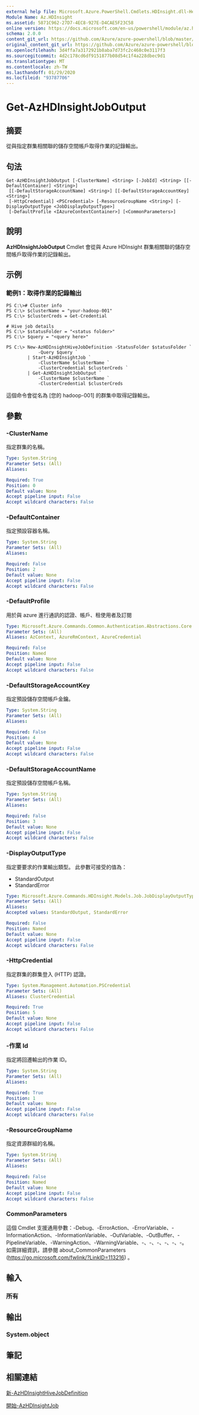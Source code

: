 ```yaml
---
external help file: Microsoft.Azure.PowerShell.Cmdlets.HDInsight.dll-Help.xml
Module Name: Az.HDInsight
ms.assetid: 5871C962-27D7-4EC8-927E-D4CAE5F23C58
online version: https://docs.microsoft.com/en-us/powershell/module/az.hdinsight/get-azhdinsightjoboutput
schema: 2.0.0
content_git_url: https://github.com/Azure/azure-powershell/blob/master/src/HDInsight/HDInsight/help/Get-AzHDInsightJobOutput.md
original_content_git_url: https://github.com/Azure/azure-powershell/blob/master/src/HDInsight/HDInsight/help/Get-AzHDInsightJobOutput.md
ms.openlocfilehash: 3d4ffa7a3172921b8aba7d73fc2c468c0e3117f3
ms.sourcegitcommit: 4d2c178cd6df9151877b08d54c1f4a228dbec9d1
ms.translationtype: MT
ms.contentlocale: zh-TW
ms.lasthandoff: 01/29/2020
ms.locfileid: "93787706"
---
```

# Get-AzHDInsightJobOutput

## 摘要
從與指定群集相關聯的儲存空間帳戶取得作業的記錄輸出。

## 句法

```
Get-AzHDInsightJobOutput [-ClusterName] <String> [-JobId] <String> [[-DefaultContainer] <String>]
 [[-DefaultStorageAccountName] <String>] [[-DefaultStorageAccountKey] <String>]
 [-HttpCredential] <PSCredential> [-ResourceGroupName <String>] [-DisplayOutputType <JobDisplayOutputType>]
 [-DefaultProfile <IAzureContextContainer>] [<CommonParameters>]
```

## 說明
**AzHDInsightJobOutput** Cmdlet 會從與 Azure HDInsight 群集相關聯的儲存空間帳戶取得作業的記錄輸出。

## 示例

### 範例1：取得作業的記錄輸出
```
PS C:\># Cluster info
PS C:\> $clusterName = "your-hadoop-001"
PS C:\> $clusterCreds = Get-Credential

# Hive job details
PS C:\> $statusFolder = "<status folder>"
PS C:\> $query = "<query here>"

PS C:\> New-AzHDInsightHiveJobDefinition -StatusFolder $statusFolder `
            -Query $query `
        | Start-AzHDInsightJob `
            -ClusterName $clusterName `
            -ClusterCredential $clusterCreds `
        | Get-AzHDInsightJobOutput `
            -ClusterName $clusterName `
            -ClusterCredential $clusterCreds
```

這個命令會從名為 [您的 hadoop-001] 的群集中取得記錄輸出。

## 參數

### -ClusterName
指定群集的名稱。

```yaml
Type: System.String
Parameter Sets: (All)
Aliases:

Required: True
Position: 0
Default value: None
Accept pipeline input: False
Accept wildcard characters: False
```

### -DefaultContainer
指定預設容器名稱。

```yaml
Type: System.String
Parameter Sets: (All)
Aliases:

Required: False
Position: 2
Default value: None
Accept pipeline input: False
Accept wildcard characters: False
```

### -DefaultProfile
用於與 azure 進行通訊的認證、帳戶、租使用者及訂閱

```yaml
Type: Microsoft.Azure.Commands.Common.Authentication.Abstractions.Core.IAzureContextContainer
Parameter Sets: (All)
Aliases: AzContext, AzureRmContext, AzureCredential

Required: False
Position: Named
Default value: None
Accept pipeline input: False
Accept wildcard characters: False
```

### -DefaultStorageAccountKey
指定預設儲存空間帳戶金鑰。

```yaml
Type: System.String
Parameter Sets: (All)
Aliases:

Required: False
Position: 4
Default value: None
Accept pipeline input: False
Accept wildcard characters: False
```

### -DefaultStorageAccountName
指定預設儲存空間帳戶名稱。

```yaml
Type: System.String
Parameter Sets: (All)
Aliases:

Required: False
Position: 3
Default value: None
Accept pipeline input: False
Accept wildcard characters: False
```

### -DisplayOutputType
指定要要求的作業輸出類型。
此參數可接受的值為：
- StandardOutput
- StandardError

```yaml
Type: Microsoft.Azure.Commands.HDInsight.Models.Job.JobDisplayOutputType
Parameter Sets: (All)
Aliases:
Accepted values: StandardOutput, StandardError

Required: False
Position: Named
Default value: None
Accept pipeline input: False
Accept wildcard characters: False
```

### -HttpCredential
指定群集的群集登入 (HTTP) 認證。

```yaml
Type: System.Management.Automation.PSCredential
Parameter Sets: (All)
Aliases: ClusterCredential

Required: True
Position: 5
Default value: None
Accept pipeline input: False
Accept wildcard characters: False
```

### -作業 Id
指定將回遷輸出的作業 ID。

```yaml
Type: System.String
Parameter Sets: (All)
Aliases:

Required: True
Position: 1
Default value: None
Accept pipeline input: False
Accept wildcard characters: False
```

### -ResourceGroupName
指定資源群組的名稱。

```yaml
Type: System.String
Parameter Sets: (All)
Aliases:

Required: False
Position: Named
Default value: None
Accept pipeline input: False
Accept wildcard characters: False
```

### CommonParameters
這個 Cmdlet 支援通用參數：-Debug、-ErrorAction、-ErrorVariable、-InformationAction、-InformationVariable、-OutVariable、-OutBuffer、-PipelineVariable、-WarningAction、-WarningVariable、-、-、-、-、-、-。 如需詳細資訊，請參閱 about_CommonParameters (https://go.microsoft.com/fwlink/?LinkID=113216) 。

## 輸入

### 所有

## 輸出

### System.object

## 筆記

## 相關連結

[新-AzHDInsightHiveJobDefinition](./New-AzHDInsightHiveJobDefinition.md)

[開始-AzHDInsightJob](./Start-AzHDInsightJob.md)


